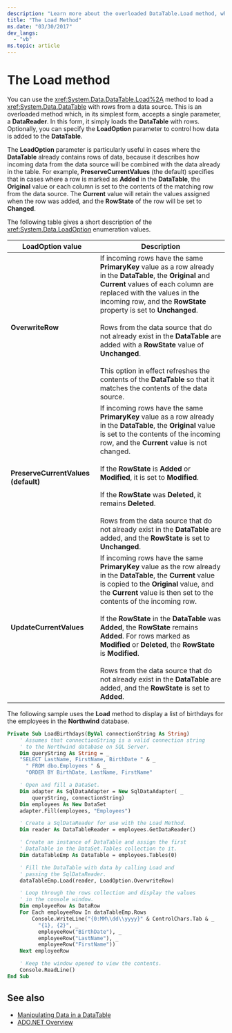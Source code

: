 ```yaml
---
description: "Learn more about the overloaded DataTable.Load method, which loads a DataTable with rows from a data source."
title: "The Load Method"
ms.date: "03/30/2017"
dev_langs:
  - "vb"
ms.topic: article
---
```

# The Load method

You can use the <xref:System.Data.DataTable.Load%2A> method to load a <xref:System.Data.DataTable> with rows from a data source. This is an overloaded method which, in its simplest form, accepts a single parameter, a **DataReader**. In this form, it simply loads the **DataTable** with rows. Optionally, you can specify the **LoadOption** parameter to control how data is added to the **DataTable**.

 The **LoadOption** parameter is particularly useful in cases where the **DataTable** already contains rows of data, because it describes how incoming data from the data source will be combined with the data already in the table. For example, **PreserveCurrentValues** (the default) specifies that in cases where a row is marked as **Added** in the **DataTable**, the **Original** value or each column is set to the contents of the matching row from the data source. The **Current** value will retain the values assigned when the row was added, and the **RowState** of the row will be set to **Changed**.

 The following table gives a short description of the <xref:System.Data.LoadOption> enumeration values.

|LoadOption value|Description|
|----------------------|-----------------|
|**OverwriteRow**|If incoming rows have the same **PrimaryKey** value as a row already in the **DataTable**, the **Original** and **Current** values of each column are replaced with the values in the incoming row, and the **RowState** property is set to **Unchanged**.<br /><br /> Rows from the data source that do not already exist in the **DataTable** are added with a **RowState** value of **Unchanged**.<br /><br /> This option in effect refreshes the contents of the **DataTable** so that it matches the contents of the data source.|
|**PreserveCurrentValues (default)**|If incoming rows have the same **PrimaryKey** value as a row already in the **DataTable**, the **Original** value is set to the contents of the incoming row, and the **Current** value is not changed.<br /><br /> If the **RowState** is **Added** or **Modified**, it is set to **Modified**.<br /><br /> If the **RowState** was **Deleted**, it remains **Deleted**.<br /><br /> Rows from the data source that do not already exist in the **DataTable** are added, and the **RowState** is set to **Unchanged**.|
|**UpdateCurrentValues**|If incoming rows have the same **PrimaryKey** value as the row already in the **DataTable**, the **Current** value is copied to the **Original** value, and the **Current** value is then set to the contents of the incoming row.<br /><br /> If the **RowState** in the **DataTable** was **Added**, the **RowState** remains **Added**. For rows marked as **Modified** or **Deleted**, the **RowState** is **Modified**.<br /><br /> Rows from the data source that do not already exist in the **DataTable** are added, and the **RowState** is set to **Added**.|

 The following sample uses the **Load** method to display a list of birthdays for the employees in the **Northwind** database.

```vb
Private Sub LoadBirthdays(ByVal connectionString As String)
    ' Assumes that connectionString is a valid connection string
    ' to the Northwind database on SQL Server.
    Dim queryString As String = _
    "SELECT LastName, FirstName, BirthDate " & _
      " FROM dbo.Employees " & _
      "ORDER BY BirthDate, LastName, FirstName"

    ' Open and fill a DataSet.
    Dim adapter As SqlDataAdapter = New SqlDataAdapter( _
        queryString, connectionString)
    Dim employees As New DataSet
    adapter.Fill(employees, "Employees")

    ' Create a SqlDataReader for use with the Load Method.
    Dim reader As DataTableReader = employees.GetDataReader()

    ' Create an instance of DataTable and assign the first
    ' DataTable in the DataSet.Tables collection to it.
    Dim dataTableEmp As DataTable = employees.Tables(0)

    ' Fill the DataTable with data by calling Load and
    ' passing the SqlDataReader.
    dataTableEmp.Load(reader, LoadOption.OverwriteRow)

    ' Loop through the rows collection and display the values
    ' in the console window.
    Dim employeeRow As DataRow
    For Each employeeRow In dataTableEmp.Rows
        Console.WriteLine("{0:MM\\dd\\yyyy}" & ControlChars.Tab & _
          "{1}, {2}", _
          employeeRow("BirthDate"), _
          employeeRow("LastName"), _
          employeeRow("FirstName"))
    Next employeeRow

    ' Keep the window opened to view the contents.
    Console.ReadLine()
End Sub
```

## See also

- [Manipulating Data in a DataTable](manipulating-data-in-a-datatable.md)
- [ADO.NET Overview](../ado-net-overview.md)

